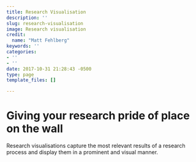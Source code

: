 ```yaml
---
title: Research Visualisation
description: ''
slug: research-visualisation
image: Research visualisation
credit:
  name: "Matt Fehlberg"
keywords: ''
categories:
- ''
- ''
date: 2017-10-31 21:28:43 -0500
type: page
template_files: []

---
```

# Giving your research pride of place on the wall

Research visualisations capture the most relevant results of a research process and display them in a prominent and visual manner.
